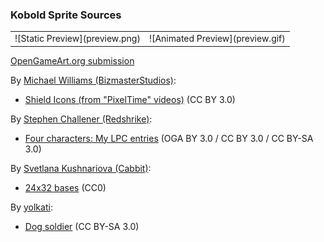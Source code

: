 ### Kobold Sprite Sources

<table style="border: 0px;">
  <tr style="border: 0px;">
    <td style="border: 0px; vertical-align: top;">
      ![Static Preview](preview.png)
    </td>
    <td style="border: 0px; vertical-align: top;">
      ![Animated Preview](preview.gif)
    </td>
  </tr>
</table>


[OpenGameArt.org submission](https://opengameart.org/node/81952)

By [Michael Williams (BizmasterStudios)](https://opengameart.org/user/34190):
- [Shield Icons (from "PixelTime" videos)](https://opengameart.org/node/64857) (CC BY 3.0)

By [Stephen Challener (Redshrike)](https://opengameart.org/user/47):
- [Four characters: My LPC entries](https://opengameart.org/node/11152) (OGA BY 3.0 / CC BY 3.0 / CC BY-SA 3.0)

By [Svetlana Kushnariova (Cabbit)](https://opengameart.org/user/15048):
- [24x32 bases](https://opengameart.org/node/24944) (CC0)

By [yolkati](https://opengameart.org/user/1404):
- [Dog soldier](https://opengameart.org/node/15636) (CC BY-SA 3.0)
